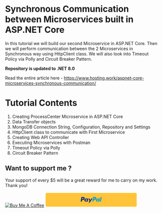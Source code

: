 # Synchronous Communication between Microservices built in ASP.NET Core

In this tutorial we will build our second Microservice in ASP.NET Core. Then we will perform communication between the 2 Microservices in Synchronous way using HttpClient class. We will also look into Timeout Policy via Polly and Circuit Breaker Pattern. 

**Repository is updated to .NET 8.0**

Read the entire article here - https://www.hosting.work/aspnet-core-microservices-synchronous-communication/

# Tutorial Contents

1. Creating ProcessCenter Microservice in ASP.NET Core
2. Data Transfer objects
3. MongoDB Connection String, Configuration, Repository and Settings
4. HttpClient class to communicate with First Microservice
5. Creating Web API Controller
6. Executing Microservices with Postman
7. Timeout Policy via Polly
8. Circuit Breaker Pattern

## Want to support me ?

Your support of every $5 will be a great reward for me to carry on my work. Thank you!

<a href="https://www.buymeacoffee.com/YogYogi" target="_blank"><img src="https://cdn.buymeacoffee.com/buttons/v2/default-yellow.png" alt="Buy Me A Coffee" width="200"  style="height: 60px !important;width: 200px !important;" ></a>
<a href="https://www.paypal.com/paypalme/yogihosting" target="_blank"><img src="https://raw.githubusercontent.com/yogyogi/yogyogi/main/paypal.png" alt="Paypal Me" width="300"></a>
